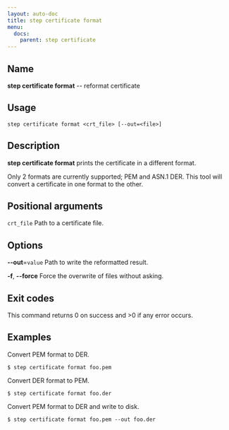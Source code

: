 ```yaml
---
layout: auto-doc
title: step certificate format
menu:
  docs:
    parent: step certificate
---
```


## Name
**step certificate format** -- reformat certificate

## Usage

```raw
step certificate format <crt_file> [--out=<file>]
```

## Description

**step certificate format** prints the certificate in
a different format.

Only 2 formats are currently supported; PEM and ASN.1 DER. This tool will convert
a certificate in one format to the other.

## Positional arguments

`crt_file`
Path to a certificate file.

## Options


**--out**=`value`
Path to write the reformatted result.

**-f**, **--force**
Force the overwrite of files without asking.

## Exit codes

This command returns 0 on success and >0 if any error occurs.

## Examples

Convert PEM format to DER.
```shell
$ step certificate format foo.pem
```

Convert DER format to PEM.
```shell
$ step certificate format foo.der
```

Convert PEM format to DER and write to disk.
```shell
$ step certificate format foo.pem --out foo.der
```


